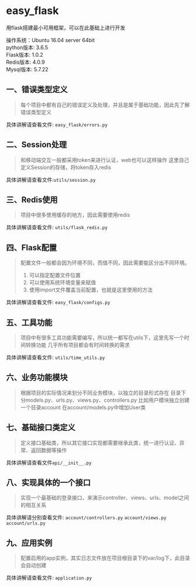 # easy_flask
用flask搭建最小可用框架，可以在此基础上进行开发

操作系统：Ubuntu 16.04 server 64bit  
python版本: 3.6.5  
Flask版本: 1.0.2  
Redis版本: 4.0.9  
Mysql版本: 5.7.22  

一、错误类型定义
---
> 每个项目中都有自己的错误定义及处理，并且是属于基础功能，因此先了解错误类型定义

具体讲解请查看文件: ```easy_flask/errors.py```

二、Session处理
---
> 和移动端交互一般都采用token来进行认证，web也可以这样操作
> 这里自己定义Session的存储，将token存入redis

具体讲解请查看文件:```utils/session.py```

三、Redis使用
---
> 项目中很多使用缓存的地方，因此需要使用redis

具体讲解请查看文件: ```utils/flask_redis.py```

四、Flask配置
---
> 配置文件一般都会因为环境不同，而值不同，因此需要能区分出不同环境。
> 1. 可以指定配置文件位置
> 2. 可以使用系统环境变量来赋值
> 3. 使用import文件覆盖当前配置，也就是这里使用的方法

具体讲解请查看文件: ```easy_flask/configs.py```

五、工具功能
---
> 项目中有很多工具功能需要编写，所以统一都写在utils下，这里先写一个时间转换功能
> 几乎所有项目都会有时间转换的需求

具体讲解请查看文件: ```utils/time_utils.py```

六、业务功能模块
---
> 根据项目的实际情况来划分不同业务模块，以独立的目录形式存在
> 目录下分models.py、urls.py、views.py、controllers.py
> 比如用户模块独立创建一个目录account
> 在account/models.py中增加User类

七、基础接口类定义
---
> 定义接口基础类，所以其它接口实现都需要继承此类，统一进行认证、异常、返回数据等操作

具体讲解请查看文件```api/__init__.py```

八、实现具体的一个接口
---
> 实现一个最基础的登录接口，来演示controller、views、urls、model之间的相互关系

具体讲解请分别查看文件:
```account/controllers.py```
```account/views.py```
```account/urls.py```

九、应用实例
---
> 配置启用的app实例，其实日志文件放在项目根目录下的var/log下，此目录会自动创建

具体讲解请查看文件: ```application.py```

